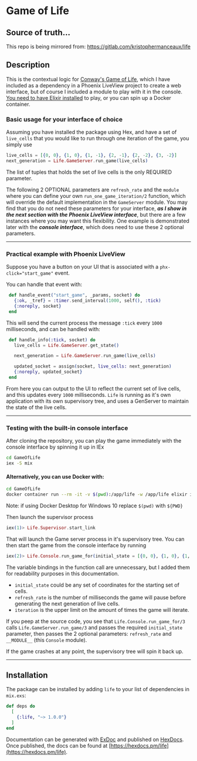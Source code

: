 # Game of Life

## Source of truth...
This repo is being mirrored from: 
https://gitlab.com/kristophermanceaux/life

## Description
This is the contextual logic for [Conway's Game of Life](https://en.wikipedia.org/wiki/Conway%27s_Game_of_Life), which I have included as a dependency in a Phoenix LiveView project to create a web interface, but of course I included a module to play with it in the console. [You need to have Elixir installed](https://elixir-lang.org/install.html) to play, or you can spin up a Docker container.

### Basic usage for your interface of choice
Assuming you have installed the package using Hex, and have a set of `live_cells` that you would like to run through one iteration of the game, you simply use
```elixir
live_cells = [{0, 0}, {1, 0}, {1, -1}, {2, -1}, {2, -2}, {3, -2}]
next_generation = Life.GameServer.run_game(live_cells)
```
The list of tuples that holds the set of live cells is the only REQUIRED parameter.

The following 2 OPTIONAL parameters are `refresh_rate` and the `module` where you can define your own `run_one_game_iteration/2` function, which will override the default implementation in the `GameServer` module. You may find that you do not need these parameters for your interface, ***as I show in the next section with the Phoenix LiveView interface***, but there are a few instances where you may want this flexibility. One example is demonstrated later with the ***console interface***, which does need to use these 2 optional parameters.

----------

 ### Practical example with Phoenix LiveView
 Suppose you have a button on your UI that is associated with a `phx-click="start_game"` event.

 You can handle that event with:
 ```elixir
  def handle_event("start_game", _params, socket) do
    {:ok, _tref} = :timer.send_interval(1000, self(), :tick)
    {:noreply, socket}
  end
 ```

 This will send the current process the message `:tick` every `1000` milliseconds, and can be handled with:
 ```elixir
  def handle_info(:tick, socket) do
    live_cells = Life.GameServer.get_state()

    next_generation = Life.GameServer.run_game(live_cells)

    updated_socket = assign(socket, live_cells: next_generation)
    {:noreply, updated_socket}
  end
 ```

  From here you can output to the UI to reflect the current set of live cells, and this updates every `1000` milliseconds. `Life` is running as it's own application with its own supervisory tree, and uses a GenServer to maintain the state of the live cells. 

-----------


### Testing with the built-in console interface
After cloning the repository, you can play the game immediately with the console interface by spinning it up in IEx
```bash
cd GameOfLife
iex -S mix
```
#### Alternatively, you can use Docker with:
```bash
cd GameOfLife
docker container run --rm -it -v $(pwd):/app/life -w /app/life elixir iex -S mix
```
Note: if using Docker Desktop for Windows 10 replace `$(pwd)` with `${PWD}`

Then launch the supervisor process
```elixir
iex(1)> Life.Supervisor.start_link
```
That will launch the Game server process in it's supervisory tree. You can then start the game from the console interface by running
```elixir
iex(2)> Life.Console.run_game_for(initial_state = [{0, 0}, {1, 0}, {1, -1}, {2, -1}, {2, -2}, {3, -2}], refresh_rate = 100, iterations = 100)
```

The variable bindings in the function call are unnecessary, but I added them for readability purposes in this documentation.
- `initial_state` could be any set of coordinates for the starting set of cells.
- `refresh_rate` is the number of milliseconds the game will pause before generating the next generation of live cells.
- `iteration` is the upper limit on the amount of times the game will iterate.

If you peep at the source code, you see that `Life.Console.run_game_for/3` calls `Life.GameServer.run_game/3` and passes the required `initial_state` parameter, then passes the 2 optional parameters: `refresh_rate` and `__MODULE__` (this `Console` module). 

If the game crashes at any point, the supervisory tree will spin it back up.

--------------

## Installation

The package can be installed
by adding `life` to your list of dependencies in `mix.exs`:

```elixir
def deps do
  [
    {:life, "~> 1.0.0"}
  ]
end
```

Documentation can be generated with [ExDoc](https://github.com/elixir-lang/ex_doc)
and published on [HexDocs](https://hexdocs.pm). Once published, the docs can
be found at [https://hexdocs.pm/life](https://hexdocs.pm/life).

